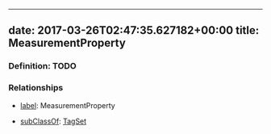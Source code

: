 
---
date: 2017-03-26T02:47:35.627182+00:00
title: MeasurementProperty
---
### Definition: TODO

### Relationships

* [label](http://www.w3.org/2000/01/rdf-schema#label): MeasurementProperty

* [subClassOf](http://www.w3.org/2000/01/rdf-schema#subClassOf): [TagSet](https://brickschema.org/schema/1.0/BrickFrame#TagSet)
